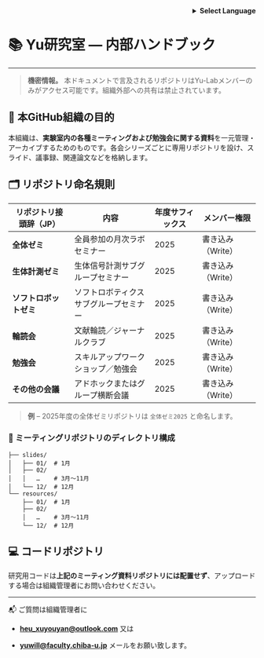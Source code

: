 <!-- 言語選択 -->

<div align="right">
  <details>
    <summary><strong>Select Language</strong></summary>
    <p>
      <a href="README_internal.md">English</a><br>
      <strong>日本語</strong><br>
      <a href="README_internal.zh.md">中文</a>
    </p>
  </details>
</div>

# 📚 Yu研究室 — 内部ハンドブック

---

> **機密情報。** 本ドキュメントで言及されるリポジトリはYu-Labメンバーのみがアクセス可能です。組織外部への共有は禁止されています。

## 📌 本GitHub組織の目的

本組織は、**実験室内の各種ミーティングおよび勉強会に関する資料**を一元管理・アーカイブするためのものです。各会シリーズごとに専用リポジトリを設け、スライド、議事録、関連論文などを格納します。

## 🗂️ リポジトリ命名規則

| リポジトリ接頭辞（JP）  | 内容                  | 年度サフィックス | メンバー権限      |
| ------------- | ------------------- | -------- | ----------- |
| **全体ゼミ**      | 全員参加の月次ラボセミナー       | 2025     | 書き込み（Write） |
| **生体計測ゼミ**    | 生体信号計測サブグループセミナー    | 2025     | 書き込み（Write） |
| **ソフトロボットゼミ** | ソフトロボティクスサブグループセミナー | 2025     | 書き込み（Write） |
| **輪読会**       | 文献輪読／ジャーナルクラブ       | 2025     | 書き込み（Write） |
| **勉強会**       | スキルアップワークショップ／勉強会   | 2025     | 書き込み（Write） |
| **その他の会議**    | アドホックまたはグループ横断会議    | 2025     | 書き込み（Write） |

> **例** – 2025年度の全体ゼミリポジトリは `全体ゼミ2025` と命名します。

### 📁 ミーティングリポジトリのディレクトリ構成

```
├── slides/
│   ├── 01/  # 1月
│   ├── 02/
│   │   …    # 3月～11月
│   └── 12/  # 12月
└── resources/
    ├── 01/  # 1月
    ├── 02/
    │   …    # 3月～11月
    └── 12/  # 12月
```

## 💻 コードリポジトリ

研究用コードは**上記のミーティング資料リポジトリには配置せず**、アップロードする場合は組織管理者にお問い合わせください。

---

📬 ご質問は組織管理者に
- **[heu_xuyouyan@outlook.com](mailto:infrastructure@yu-lab.local)** 又は
  
- **[yuwill@faculty.chiba-u.jp](mailto:infrastructure@yu-lab.local)** メールをお願い致します。
